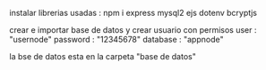 instalar librerias usadas :
npm i express mysql2 ejs dotenv bcryptjs

crear e importar base de datos y crear usuario con permisos 
    user : "usernode"
    password : "12345678"
    database : "appnode"

la bse de datos esta en la carpeta "base de datos"
